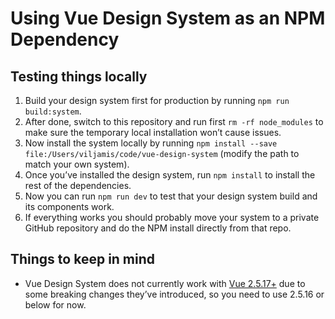 # Using Vue Design System as an NPM Dependency

## Testing things locally

1. Build your design system first for production by running `npm run build:system`.
2. After done, switch to this repository and run first `rm -rf node_modules` to make sure the temporary local installation won’t cause issues.
3. Now install the system locally by running `npm install --save file:/Users/viljamis/code/vue-design-system` (modify the path to match your own system).
4. Once you’ve installed the design system, run `npm install` to install the rest of the dependencies.
5. Now you can run `npm run dev` to test that your design system build and its components work.
6. If everything works you should probably move your system to a private GitHub repository and do the NPM install directly from that repo.

## Things to keep in mind

* Vue Design System does not currently work with [Vue 2.5.17+](https://github.com/vuejs/vue/releases/tag/v2.5.17-beta.0) due to some breaking changes they’ve introduced, so you need to use 2.5.16 or below for now.
